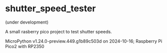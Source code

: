 # shutter_speed_tester

(under development)

A small rasberry pico project to test shutter speeds.

MicroPython v1.24.0-preview.449.g1b89c503d on 2024-10-16; Raspberry Pi Pico2 with RP2350


